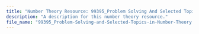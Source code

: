 ```yaml
---
title: "Number Theory Resource: 99395_Problem Solving And Selected Topics In Number Theory"
description: "A description for this number theory resource."
file_name: "99395_Problem-Solving-and-Selected-Topics-in-Number-Theory.pdf"
---
```

